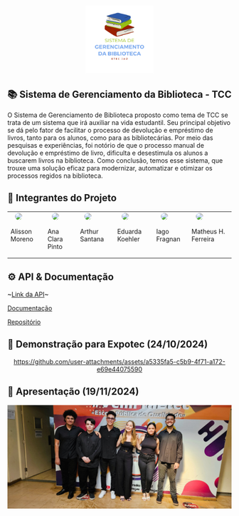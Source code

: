 <div align="center">
  <img width="30%" height="50%" src="./Arquivos/logo-centro.png" />
</div>

## 📚 Sistema de Gerenciamento da Biblioteca - TCC
O Sistema de Gerenciamento de Biblioteca proposto como tema de TCC se trata de um sistema que irá auxiliar na vida estudantil. Seu principal objetivo se dá pelo fator de facilitar o processo de devolução e empréstimo de livros, tanto para os alunos, como para as bibliotecárias. Por meio das pesquisas e experiências, foi notório de que o processo manual de devolução e empréstimo de livro, dificulta e desestimula os alunos a buscarem livros na biblioteca. Como conclusão, temos esse sistema, que trouxe uma solução eficaz para modernizar, automatizar e otimizar os processos regidos na biblioteca.

## 👥 Integrantes do Projeto

<div align="center">
  <table>
    <tr>
      <td valign="top">
        <div>
          <a href="https://github.com/AlissonMMC">
            <img src="https://github.com/AlissonMMC.png" width="100" style="border-radius: 50%; margin: 0 10px;">
          </a>
          <p>Alisson Moreno</p>
        </div>
      </td>
      <td valign="top">
        <div>
          <a href="https://github.com/anacll-dev">
            <img src="https://github.com/anacll-dev.png" width="100" style="border-radius: 50%; margin: 0 10px;">
          </a>
          <p>Ana Clara Pinto</p>
        </div>
      </td>
      <td valign="top">
        <div>
        <a href="https://github.com/arthursantana-dev">
          <img src="https://github.com/arthursantana-dev.png" width="100" style="border-radius: 50%; margin: 0 10px;">
        </a>
        <p>Arthur Santana</p>
      </div>
      </td>
      <td valign="top">
        <div>
          <a href="https://github.com/DudaKoehler-dev">
            <img src="https://github.com/DudaKoehler-dev.png" width="100" style="border-radius: 50%; margin: 0 10px;">
          </a>
          <p>Eduarda Koehler</p>
        </div>
      </td>
      <td valign="top">
        <div>
          <a href="https://github.com/iagof-dev">
            <img src="https://github.com/iagof-dev.png" width="100" style="border-radius: 50%; margin: 0 10px;">
          </a>
          <p>Iago Fragnan</p>
        </div>
      </td>
      <td valign="top">
        <div>
          <a href="https://github.com/MathFerreiraDev">
            <img src="https://github.com/MathFerreiraDev.png" width="100" style="border-radius: 50%; margin: 0 10px;">
          </a>
          <p>Matheus H. Ferreira</p>
        </div>
      </td>
    </tr>
  </table>
</div>


## ⚙️ API & Documentação

~[Link da API](https://github.com/iagof-dev/)~

[Documentação](https://n3rdy.gitbook.io/sistema-gerenciamento-da-biblioteca-api-tcc/)

[Repositório](https://github.com/iagof-dev/TCC-api)

## 📼 Demonstração para Expotec (24/10/2024)

<div align="center">
  

https://github.com/user-attachments/assets/a5335fa5-c5b9-4f71-a172-e69e44075590


</div>



## 📌 Apresentação (19/11/2024)

<img src="./Arquivos/apresentacao-integrantes.jpg" />
